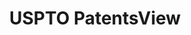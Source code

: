 ---
layout: default
bigquery: https://console.cloud.google.com/bigquery?p=patents-public-data&d=patentsview&page=dataset
citation: Attribution should be given to PatentsView for use, distribution, or derivative
  works.
code: https://github.com/CSSIP-AIR/PatentsView-Code-Snippets/
contributors: USPTO
cost: None
description: 'PatentsView includes US patent data including raw data (summaries, applications,
  pregrant applications), disambugations of inventors and assignees, and inventor
  gender estimates.  Also foreign priority data, # of figures and sheets, and government
  interest statements.'
documentation: https://patentsview.org/query/builder-faqs
last_edit: 04/11/2022, 15:48:38
location: https://patentsview.org/
maintained_by: USPTO
record_creation_timestamp: 12/2/2020 17:20:46
schema_fields:
- disamb_assignee_id_20181127
- disamb_inventor_id_20201229
- deceased
- sequence
- disamb_inventor_id_20200331
- field_id
- level_two
- lapse_of_patent
- _371_date
- state
- disamb_assignee_id_20190312
- text
- ipc_class
- latlong
- disamb_assignee_id_20190820
- level_three
- ipc_version_indicator
- classification_data_source
- latitude
- dependent
- county_fips
- exemplary
- subclass
- male_flag
- title
- longitude
- subgroup_id
- disamb_inventor_id_20170307
- rawinventor_id
- doctype
- reldocno
- mainclass_id
- name_last
- disamb_inventor_id_20191231
- role
- level_one
- organization_id
- classification_status
- country
- group
- _102_date
- disamb_inventor_id_20171226
- disclaimer_date
- field_title
- section_id
- lawyer_id
- f102_date
- rawassignee_id
- rule_47
- withdrawn
- action_date
- section
- disamb_assignee_id_20200630
- disamb_inventor_id_20181127
- status
- length
- publication_number
- disamb_inventor_id_20171003
- sector_title
- state_fips
- gi_statement
- rawlocation_id
- series_code
- abstract
- county
- term_extension
- assignee_id
- doc_type
- num
- number
- term_grant
- subsection_id
- male
- disamb_inventor_id_20191008
- num_claims
- disamb_inventor_id_20200630
- num_figures
- disamb_inventor_id_20170808
- id
- disamb_assignee_id_20200331
- disamb_inventor_id_20200929
- symbol_position
- rel_id
- country_transformed
- attribution_status
- type
- filename
- disamb_assignee_id_20200929
- organization
- contract_award_number
- subclass_id
- date
- variety
- application_id
- classification_value
- disamb_inventor_id_20190312
- num_sheets
- citation_id
- subcategory_id
- designation
- relkind
- category
- location_id
- lname
- f371_date
- city
- term_disclaimer
- fname
- subgroup
- name_first
- disamb_assignee_id_20191008
- latin_name
- disamb_inventor_id_20180528
- name
- kind
- classification_level
- patent_id
- disamb_assignee_id_20191231
- disamb_inventor_id_20190820
- uuid
- inventor_id
- applicant_type
- main_group
- group_id
- category_id
shortname: patentsview
tags:
- disambiguation
- United States
- gender
terms_of_use: Creative Commons Attribution 4.0 International License.
timeframe: 1963-1999
title: USPTO PatentsView
uuid: cf1780b1-e265-4e49-8d1d-83b9cfe0fd9a
---